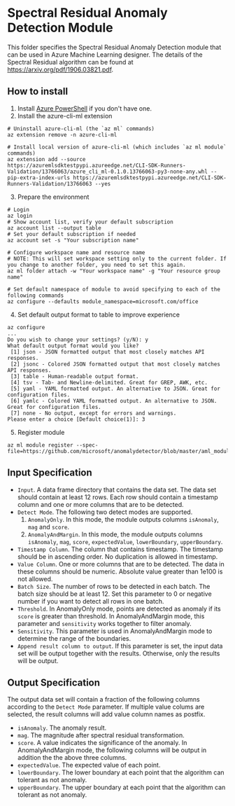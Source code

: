 # Spectral Residual Anomaly Detection Module

This folder specifies the Spectral Residual Anomaly Detection module that can be used in Azure Machine Learning designer. The details of the Spectral Residual algorithm can be found at https://arxiv.org/pdf/1906.03821.pdf.

## How to install
1. Install [Azure PowerShell](https://docs.microsoft.com/en-us/powershell/azure/install-az-ps?view=azps-3.8.0) if you don't have one.
2. Install the azure-cli-ml extension
```
# Uninstall azure-cli-ml (the `az ml` commands)
az extension remove -n azure-cli-ml

# Install local version of azure-cli-ml (which includes `az ml module` commands)
az extension add --source https://azuremlsdktestpypi.azureedge.net/CLI-SDK-Runners-Validation/13766063/azure_cli_ml-0.1.0.13766063-py3-none-any.whl --pip-extra-index-urls https://azuremlsdktestpypi.azureedge.net/CLI-SDK-Runners-Validation/13766063 --yes
```

3. Prepare the environment
```
# Login
az login
# Show account list, verify your default subscription
az account list --output table
# Set your default subscription if needed
az account set -s "Your subscription name"

# Configure workspace name and resource name
# NOTE: This will set workspace setting only to the current folder. If you change to another folder, you need to set this again.
az ml folder attach -w "Your workspace name" -g "Your resource group name"

# Set default namespace of module to avoid specifying to each of the following commands
az configure --defaults module_namespace=microsoft.com/office
```

4. Set default output format to table to improve experience
```
az configure
...
Do you wish to change your settings? (y/N): y
What default output format would you like?
 [1] json - JSON formatted output that most closely matches API responses.
 [2] jsonc - Colored JSON formatted output that most closely matches API responses.
 [3] table - Human-readable output format.
 [4] tsv - Tab- and Newline-delimited. Great for GREP, AWK, etc.
 [5] yaml - YAML formatted output. An alternative to JSON. Great for configuration files.
 [6] yamlc - Colored YAML formatted output. An alternative to JSON. Great for configuration files.
 [7] none - No output, except for errors and warnings.
Please enter a choice [Default choice(1)]: 3
```

5. Register module
```
az ml module register --spec-file=https://github.com/microsoft/anomalydetector/blob/master/aml_module/module_spec.yaml
```

## Input Specification
* `Input`. A data frame directory that contains the data set. The data set should contain at least 12 rows. Each row should contain a timestamp column and one or more columns that are to be detected.
* `Detect Mode`. The following two detect modes are supported.
  1. `AnomalyOnly`. In this mode, the module outputs columns `isAnomaly`, `mag` and `score`.
  2. `AnomalyAndMargin`. In this mode, the module outputs columns `isAnomaly`, `mag`, `score`, `expectedValue`, `lowerBoundary`, `upperBoundary`.
* `Timestamp Column`. The column that contains timestamp. The timestamp should be in ascending order. No duplication is allowed in timestamp.
* `Value Column`. One or more columns that are to be detected. The data in these columns should be numeric. Absolute value greater than 1e100 is not allowed.
* `Batch Size`. The number of rows to be detected in each batch. The batch size should be at least 12. Set this parameter to 0 or negative number if you want to detect all rows in one batch.
* `Threshold`. In AnomalyOnly mode, points are detected as anomaly if its `score` is greater than threshold. In AnomalyAndMargin mode, this parameter and `sensitivity` works together to filter anomaly.
* `Sensitivity`. This parameter is used in AnomalyAndMargin mode to determine the range of the boundaries.
* `Append result column to output`. If this parameter is set, the input data set will be output together with the results. Otherwise, only the results will be output.

## Output Specification
The output data set will contain a fraction of the following columns according to the `Detect Mode` parameter. If multiple value colums are selected, the result columns will add value column names as postfix.
* `isAnomaly`. The anomaly result.
* `mag`. The magnitude after spectral residual transformation.
* `score`. A value indicates the significance of the anomaly.
In AnomalyAndMargin mode, the following columns will be output in addition the the above three columns.
* `expectedValue`. The expected value of each point.
* `lowerBoundary`. The lower boundary at each point that the algorithm can tolerant as not anomaly.
* `upperBoundary`. The upper boundary at each point that the algorithm can tolerant as not anomaly.
